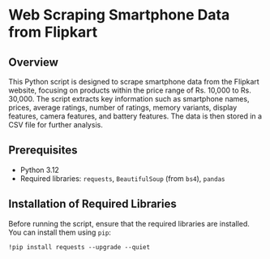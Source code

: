 # Web Scraping Smartphone Data from Flipkart
## Overview
This Python script is designed to scrape smartphone data from the Flipkart website, focusing on products within the price range of Rs. 10,000 to Rs. 30,000. The script extracts key information such as smartphone names, prices, average ratings, number of ratings, memory variants, display features, camera features, and battery features. The data is then stored in a CSV file for further analysis.

## Prerequisites
- Python 3.12
- Required libraries: `requests`, `BeautifulSoup` (from `bs4`), `pandas`

## Installation of Required Libraries
Before running the script, ensure that the required libraries are installed. You can install them using `pip`:
```
!pip install requests --upgrade --quiet
```
